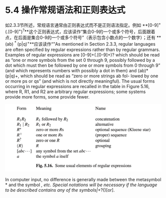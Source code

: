 # 5.4 操作常规语法和正则表达式

如2.3.3节所述，常规语言通常由正则表达式而不是正则语法指定。例如 **[0-9]<sup>+</sup>(.[0-9]<sup>+</sup>)<sup>?</sup>**这个正则表达式，应该读作“集合0-9的一个或多个符号，后面跟着点，在后面是集合0-9的一个或多个符号”（表示包含小数点的一个数字）；还有 **(ab)<sup> * </sup>(p|q)<sup>+</sup>**应该读作“”As mentioned in Section 2.3.3, regular languages are often specified by regular expressions rather than by regular grammars. Examples of regular expressions are [0-9]+(.[0-9]+)? which should be read as “one or more symbols from the set 0 through 9, possibly followed by a dot which must then be followed by one or more symbols from 0 through 9” (and which represents numbers with possibly a dot in them) and (ab)*(p|q)+, which should be read as “zero or more strings ab fol- lowed by one or more ps or qs” (and which is not directly meaningful). The usual forms occurring in regular expressions are recalled in the table in Figure 5.16, where R, R1, and R2 are arbitrary regular expressions; some systems provide more forms, some provide fewer.

![图1](../../img/5.4_1-Fig.5.16.png)

In computer input, no difference is generally made between the metasymbol * and
the symbol *, etc. Special notations will be necessary if the language to be described contains any of the symbols|*+?()[or].